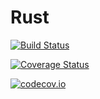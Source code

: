 # Rust

[![Build Status](https://travis-ci.org/iamed2/Rust.jl.svg?branch=master)](https://travis-ci.org/iamed2/Rust.jl)

[![Coverage Status](https://coveralls.io/repos/iamed2/Rust.jl/badge.svg?branch=master&service=github)](https://coveralls.io/github/iamed2/Rust.jl?branch=master)

[![codecov.io](http://codecov.io/github/iamed2/Rust.jl/coverage.svg?branch=master)](http://codecov.io/github/iamed2/Rust.jl?branch=master)
